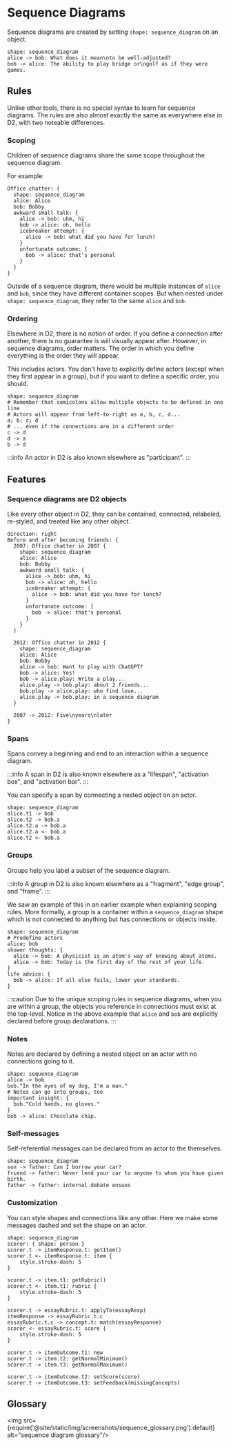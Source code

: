 # Sequence Diagrams

Sequence diagrams are created by setting `shape: sequence_diagram` on an object.

```d2
shape: sequence_diagram
alice -> bob: What does it mean\nto be well-adjusted?
bob -> alice: The ability to play bridge or\ngolf as if they were games.
```

<div className="embedSVG" dangerouslySetInnerHTML={{__html: require('@site/static/img/generated/sequence-diagrams-1.svg2')}}></div>

## Rules

Unlike other tools, there is no special syntax to learn for sequence diagrams. The rules
are also almost exactly the same as everywhere else in D2, with two noteable differences.

### Scoping

Children of sequence diagrams share the same scope throughout the sequence diagram.

For example:

```d2
Office chatter: {
  shape: sequence_diagram
  alice: Alice
  bob: Bobby
  awkward small talk: {
    alice -> bob: uhm, hi
    bob -> alice: oh, hello
    icebreaker attempt: {
      alice -> bob: what did you have for lunch?
    }
    unfortunate outcome: {
      bob -> alice: that's personal
    }
  }
}
```

<div className="embedSVG" dangerouslySetInnerHTML={{__html: require('@site/static/img/generated/sequence-diagrams-scope.svg2')}}></div>

Outside of a sequence diagram, there would be multiple instances of `alice` and `bob`,
since they have different container scopes. But when nested under `shape:
sequence_diagram`, they refer to the same `alice` and `bob`.

### Ordering

Elsewhere in D2, there is no notion of order. If you define a connection after another,
there is no guarantee is will visually appear after. However, in sequence diagrams, order
matters. The order in which you define everything is the order they will appear.

This includes actors. You don't have to explicitly define actors (except when they first
appear in a group), but if you want to define a specific order, you should.

```d2
shape: sequence_diagram
# Remember that semicolons allow multiple objects to be defined in one line
# Actors will appear from left-to-right as a, b, c, d...
a; b; c; d
# ... even if the connections are in a different order
c -> d
d -> a
b -> d
```

:::info
An actor in D2 is also known elsewhere as "participant".
:::

## Features

### Sequence diagrams are D2 objects

Like every other object in D2, they can be contained, connected, relabeled, re-styled, and
treated like any other object.

```d2
direction: right
Before and after becoming friends: {
  2007: Office chatter in 2007 {
    shape: sequence_diagram
    alice: Alice
    bob: Bobby
    awkward small talk: {
      alice -> bob: uhm, hi
      bob -> alice: oh, hello
      icebreaker attempt: {
        alice -> bob: what did you have for lunch?
      }
      unfortunate outcome: {
        bob -> alice: that's personal
      }
    }
  }

  2012: Office chatter in 2012 {
    shape: sequence_diagram
    alice: Alice
    bob: Bobby
    alice -> bob: Want to play with ChatGPT?
    bob -> alice: Yes!
    bob -> alice.play: Write a play...
    alice.play -> bob.play: about 2 friends...
    bob.play -> alice.play: who find love...
    alice.play -> bob.play: in a sequence diagram
  }

  2007 -> 2012: Five\nyears\nlater
}
```

<div className="embedSVG" dangerouslySetInnerHTML={{__html: require('@site/static/img/generated/sequence-diagrams-2.svg2')}}></div>

### Spans

Spans convey a beginning and end to an interaction within a sequence diagram.

:::info
A span in D2 is also known elsewhere as a "lifespan", "activation box", and "activation bar".
:::

You can specify a span by connecting a nested object on an actor.

```d2
shape: sequence_diagram
alice.t1 -> bob
alice.t2 -> bob.a
alice.t2.a -> bob.a
alice.t2.a <- bob.a
alice.t2 <- bob.a
```

<div className="embedSVG" dangerouslySetInnerHTML={{__html: require('@site/static/img/generated/sequence-diagrams-3.svg2')}}></div>

### Groups

Groups help you label a subset of the sequence diagram.

:::info
A group in D2 is also known elsewhere as a "fragment", "edge group", and "frame".
:::

We saw an example of this in an earlier example when explaining scoping rules. More
formally, a group is a container within a `sequence_diagram` shape which is not connected
to anything but has connections or objects inside.

```d2
shape: sequence_diagram
# Predefine actors
alice; bob
shower thoughts: {
  alice -> bob: A physicist is an atom's way of knowing about atoms.
  alice -> bob: Today is the first day of the rest of your life.
}
life advice: {
  bob -> alice: If all else fails, lower your standards.
}
```

:::caution
Due to the unique scoping rules in sequence diagrams, when you are within a group, the
objects you reference in connections must exist at the top-level. Notice in the above
example that `alice` and `bob` are explicitly declared before group declarations.
:::

<div className="embedSVG" dangerouslySetInnerHTML={{__html: require('@site/static/img/generated/sequence-diagrams-group.svg2')}}></div>

### Notes

Notes are declared by defining a nested object on an actor with no connections going to
it.

```d2
shape: sequence_diagram
alice -> bob
bob."In the eyes of my dog, I'm a man."
# Notes can go into groups, too
important insight: {
  bob."Cold hands, no gloves."
}
bob -> alice: Chocolate chip.
```

<div className="embedSVG" dangerouslySetInnerHTML={{__html: require('@site/static/img/generated/sequence-diagrams-note.svg2')}}></div>

### Self-messages

Self-referential messages can be declared from an actor to the themselves.

```d2
shape: sequence_diagram
son -> father: Can I borrow your car?
friend -> father: Never lend your car to anyone to whom you have given birth.
father -> father: internal debate ensues
```

<div className="embedSVG" dangerouslySetInnerHTML={{__html: require('@site/static/img/generated/sequence-diagrams-self.svg2')}}></div>

### Customization

You can style shapes and connections like any other. Here we make some messages dashed and
set the shape on an actor.

```d2
shape: sequence_diagram
scorer: { shape: person }
scorer.t -> itemResponse.t: getItem()
scorer.t <- itemResponse.t: item {
    style.stroke-dash: 5
}

scorer.t -> item.t1: getRubric()
scorer.t <- item.t1: rubric {
    style.stroke-dash: 5
}

scorer.t -> essayRubric.t: applyTo(essayResp)
itemResponse -> essayRubric.t.c
essayRubric.t.c -> concept.t: match(essayResponse)
scorer <- essayRubric.t: score {
    style.stroke-dash: 5
}

scorer.t -> itemOutcome.t1: new
scorer.t -> item.t2: getNormalMinimum()
scorer.t -> item.t3: getNormalMaximum()

scorer.t -> itemOutcome.t2: setScore(score)
scorer.t -> itemOutcome.t3: setFeedback(missingConcepts)

```
<div className="embedSVG" dangerouslySetInnerHTML={{__html: require('@site/static/img/generated/sequence-diagrams-4.svg2')}}></div>

## Glossary

<img src={require('@site/static/img/screenshots/sequence_glossary.png').default}
alt="sequence diagram glossary"/>
